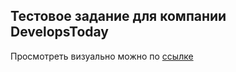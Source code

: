 ## Тестовое задание для компании DevelopsToday

Просмотреть визуально можно по [ссылке](https://develops-today-test.now.sh/)
